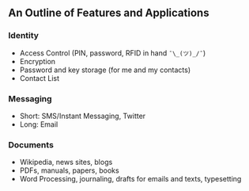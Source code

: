 ## An Outline of Features and Applications

### Identity

* Access Control (PIN, password, RFID in hand ```¯\_(ツ)_/¯```)
* Encryption
* Password and key storage (for me and my contacts)
* Contact List

### Messaging

* Short: SMS/Instant Messaging, Twitter
* Long: Email

### Documents

* Wikipedia, news sites, blogs
* PDFs, manuals, papers, books
* Word Processing, journaling, drafts for emails and texts, typesetting

